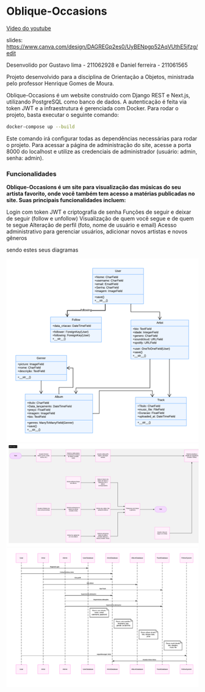 # Oblique-Occasions

 [Video do youtube](https://youtu.be/RY-fAU5a7j8)

slides:  https://www.canva.com/design/DAGREGp2es0/UyBENpgp52AqVUthE5jfzg/edit

Desenvolido por Gustavo lima - 211062928 e Daniel ferreira - 211061565

Projeto desenvolvido para a disciplina de Orientação a Objetos, ministrada pelo professor Henrique Gomes de Moura.

Oblique-Occasions é um website construído com Django REST e Next.js, utilizando PostgreSQL como banco de dados. A autenticação é feita via token JWT e a infraestrutura é gerenciada com Docker. Para rodar o projeto, basta executar o seguinte comando:

```sh
docker-compose up --build
```

Este comando irá configurar todas as dependências necessárias para rodar o projeto. Para acessar a página de administração do site, acesse a porta 8000 do localhost e utilize as credenciais de administrador (usuário: admin, senha: admin).

### Funcionalidades
**Oblique-Occasions é um site para visualização das músicas do seu artista favorito, onde você também tem acesso a matérias publicadas no site. Suas principais funcionalidades incluem:**

Login com token JWT e criptografia de senha
Funções de seguir e deixar de seguir (follow e unfollow)
Visualização de quem você segue e de quem te segue
Alteração de perfil (foto, nome de usuário e email)
Acesso administrativo para gerenciar usuários, adicionar novos artistas e novos gêneros


sendo estes seus diagramas 

![uml](/uml.png)
![drf](/DRF.png)
![drf](/Diagrama-de-fluxo-de-dados.png)
